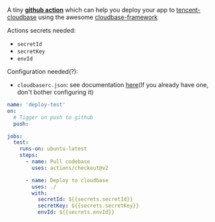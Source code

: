 A tiny [**github action**](https://docs.github.com/en/actions/creating-actions/creating-a-composite-run-steps-action) which can help you deploy your app to [tencent-cloudbase](https://www.cloudbase.net/) using the awesome [cloudbase-framework](https://github.com/Tencent/cloudbase-framework)

Actions secrets needed:

- `secretId`
- `secretKey`
- `envId`

Configuration needed(?):

- `cloudbaserc.json`: see documentation [here](https://docs.cloudbase.net/framework/config.html#xiang-mu-xin-xi)(If you already have one, don't bother configuring it)

```yml
name: 'deploy-test'
on:
  # Tigger on push to github
  push:

jobs:
  test:
    runs-on: ubuntu-latest
    steps:
      - name: Pull codebase
        uses: actions/checkout@v2

      - name: Deploy to cloudbase
        uses: ./
        with:
          secretId: ${{secrets.secretId}}
          secretKey: ${{secrets.secretKey}}
          envId: ${{secrets.envId}}
```
